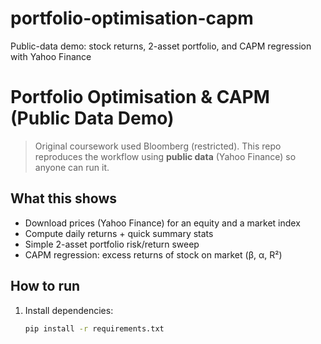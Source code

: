 # portfolio-optimisation-capm
Public-data demo: stock returns, 2-asset portfolio, and CAPM regression with Yahoo Finance

# Portfolio Optimisation & CAPM (Public Data Demo)

> Original coursework used Bloomberg (restricted). This repo reproduces the workflow using **public data** (Yahoo Finance) so anyone can run it.

## What this shows
- Download prices (Yahoo Finance) for an equity and a market index
- Compute daily returns + quick summary stats
- Simple 2-asset portfolio risk/return sweep
- CAPM regression: excess returns of stock on market (β, α, R²)

## How to run
1. Install dependencies:
   ```bash
   pip install -r requirements.txt
